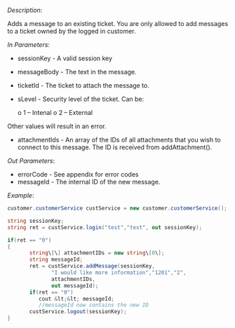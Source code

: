 <properties date="2016-06-24"
SortOrder="104"
/>

*Description*:

Adds a message to an existing ticket. You are only allowed to add messages to a ticket owned by the logged in customer.

 

*In Parameters*:

* sessionKey            - A valid session key
* messageBody        - The text in the message.
* ticketId     - The ticket to attach the message to.
* sLevel        - Security level of the ticket. Can be:

   o   1 – Intenal
   o   2 – External

 

Other values will result in an error.

* attachmentIds       - An array of the IDs of all attachments that you wish to connect to this message. The ID is received from addAttachment().

 

 

*Out Parameters*:

* errorCode  - See appendix for error codes
* messageId - The internal ID of the new message.

 

*Example*:

```cs
customer.customerService custService = new customer.customerService();

string sessionKey;
string ret = custService.login("test","test", out sessionKey);

if(ret == "0")
{
       string\[\] attachmentIDs = new string\[0\];
       string messageId;
       ret = custService.addMessage(sessionKey,
              "I would like more information","1201","2",
              attachmentIDs,
              out messageId);
       if(ret == "0")
          cout &lt;&lt; messageId;
          //messageId now contains the new ID
       custService.logout(sessionKey);
}
```
